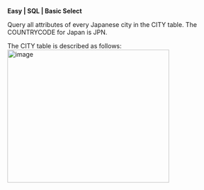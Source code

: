 **Easy | SQL | Basic Select**

Query all attributes of every Japanese city in the CITY table. The COUNTRYCODE for Japan is JPN.

The CITY table is described as follows:
<img width="365" height="300" alt="image" src="https://github.com/user-attachments/assets/a8e82e39-1535-4b60-b836-f752acf715cd" />



